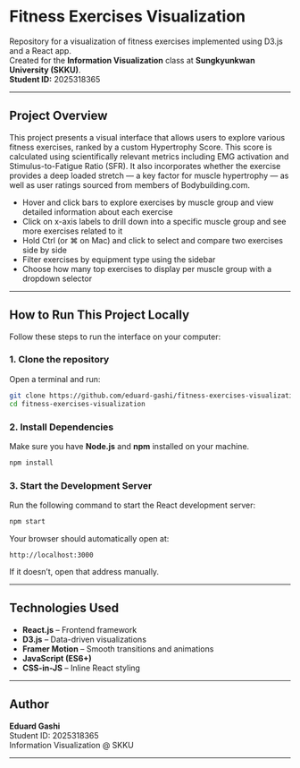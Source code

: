 # Fitness Exercises Visualization

Repository for a visualization of fitness exercises implemented using D3.js and a React app.  
Created for the **Information Visualization** class at **Sungkyunkwan University (SKKU)**.  
**Student ID:** 2025318365

---

## Project Overview

This project presents a visual interface that allows users to explore various fitness exercises, ranked by a custom Hypertrophy Score. This score is calculated using scientifically relevant metrics including EMG activation and Stimulus-to-Fatigue Ratio (SFR). It also incorporates whether the exercise provides a deep loaded stretch — a key factor for muscle hypertrophy — as well as user ratings sourced from members of Bodybuilding.com.
- Hover and click bars to explore exercises by muscle group and view detailed information about each exercise
- Click on x-axis labels to drill down into a specific muscle group and see more exercises related to it
- Hold Ctrl (or ⌘ on Mac) and click to select and compare two exercises side by side
- Filter exercises by equipment type using the sidebar
- Choose how many top exercises to display per muscle group with a dropdown selector

---

## How to Run This Project Locally

Follow these steps to run the interface on your computer:

### 1. **Clone the repository**

Open a terminal and run:

```bash
git clone https://github.com/eduard-gashi/fitness-exercises-visualization.git
cd fitness-exercises-visualization
```

### 2. Install Dependencies

Make sure you have **Node.js** and **npm** installed on your machine.

```bash
npm install
```

### 3. Start the Development Server

Run the following command to start the React development server:

```bash
npm start
```

Your browser should automatically open at:

```
http://localhost:3000
```

If it doesn’t, open that address manually.

---

## Technologies Used

- **React.js** – Frontend framework
- **D3.js** – Data-driven visualizations
- **Framer Motion** – Smooth transitions and animations
- **JavaScript (ES6+)**
- **CSS-in-JS** – Inline React styling

---

## Author

**Eduard Gashi**  
Student ID: 2025318365  
Information Visualization @ SKKU

---
